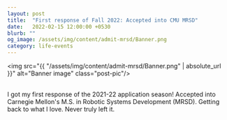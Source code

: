 ```yaml
---
layout: post
title:  "First response of Fall 2022: Accepted into CMU MRSD"
date:   2022-02-15 12:00:00 +0530
blurb: ""
og_image: /assets/img/content/admit-mrsd/Banner.png
category: life-events
---
```


<img src="{{ "/assets/img/content/admit-mrsd/Banner.png" | absolute_url }}" alt="Banner image" class="post-pic"/>
<br />
<br />

I got my first response of the 2021-22 application season! Accepted into Carnegie Mellon's M.S. in Robotic Systems Development (MRSD). Getting back to what I love. Never truly left it.
